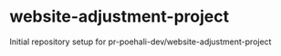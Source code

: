 # website-adjustment-project

Initial repository setup for pr-poehali-dev/website-adjustment-project